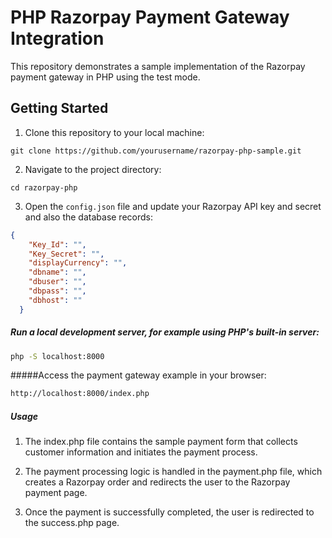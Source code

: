 # PHP Razorpay Payment Gateway Integration

This repository demonstrates a sample implementation of the Razorpay payment gateway in PHP using the test mode.

## Getting Started

1. Clone this repository to your local machine:
```
git clone https://github.com/yourusername/razorpay-php-sample.git
```

2. Navigate to the project directory:

```
cd razorpay-php
``````


3. Open the `config.json` file and update your Razorpay API key and secret and also the database records:

```json
{
    "Key_Id": "",
    "Key_Secret": "",
    "displayCurrency": "",
    "dbname": "",
    "dbuser": "",
    "dbpass": "",
    "dbhost": ""
  }
``````  
##### Run a local development server, for example using PHP's built-in server:

```bash
php -S localhost:8000
```

#####Access the payment gateway example in your browser:


```bash
http://localhost:8000/index.php

```

##### Usage
1. The index.php file contains the sample payment form that collects customer information and initiates the payment process.

2. The payment processing logic is handled in the payment.php file, which creates a Razorpay order and redirects the user to the Razorpay payment page.

3. Once the payment is successfully completed, the user is redirected to the success.php page.